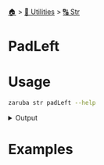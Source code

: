 <!--startTocHeader-->
[🏠](../../README.md) > [🔧 Utilities](../README.md) > [🔠 Str](README.md)
# PadLeft
<!--endTocHeader-->

# Usage

<!--startCode-->
```bash
zaruba str padLeft --help
```
 
<details>
<summary>Output</summary>
 
```````
Fill from left

Usage:
  zaruba str padLeft <string> <length> [char] [flags]

Flags:
  -h, --help   help for padLeft
```````
</details>
<!--endCode-->

# Examples


<!--startTocSubtopic-->

<!--endTocSubtopic-->